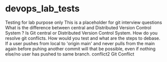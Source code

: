 # devops_lab_tests
Testing for lab purpose only 
This is a placeholder for git interview questions
What is the difference between central and Distributed Version Control System ?
Is Git central or Distributed Version Control System.
How do you resolve git conflicts.
How would you test and what are the steps to debase.  
If a user pushes from local to 'origin main' and never pulls from the main again before puhing another commit will that be possible, even if nothing else/no user has pushed to same branch.
conflict2
Git Conflict 
